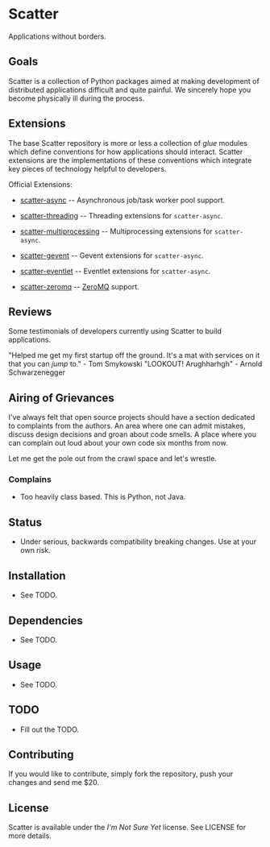 # Scatter

Applications without borders.


## Goals
Scatter is a collection of Python packages aimed at making development of
distributed applications difficult and quite painful.
We sincerely hope you become physically ill during the process.


## Extensions
The base Scatter repository is more or less a collection of *glue* modules which define conventions
for how applications should interact. Scatter extensions are the implementations of these conventions
which integrate key pieces of technology helpful to developers.

Official Extensions:

-  [scatter-async](https://github.com/scatter/scatter-async) -- Asynchronous job/task worker pool support.

-  [scatter-threading](https://github.com/scatter/scatter-threading) -- Threading extensions for `scatter-async`.

-  [scatter-multiprocessing](https://github.com/scatter/scatter-multiprocessing) -- Multiprocessing extensions for `scatter-async`.

-  [scatter-gevent](https://github.com/scatter/scatter-gevent) -- Gevent extensions for `scatter-async`.

-  [scatter-eventlet](https://github.com/scatter/scatter-eventlet) -- Eventlet extensions for `scatter-async`.

-  [scatter-zeromq](https://github.com/scatter/scatter-zeromq) -- [ZeroMQ](http://zeromq.org/) support.


## Reviews

Some testimonials of developers currently using Scatter to build applications.

"Helped me get my first startup off the ground. It's a mat with services on it that you can *jump* to." - Tom Smykowski
"LOOKOUT! Arughharhgh" - Arnold Schwarzenegger


## Airing of Grievances

I've always felt that open source projects should have a section dedicated to complaints from the authors.
An area where one can admit mistakes, discuss design decisions and groan about code smells. A place
where you can complain out loud about your own code six months from now.

Let me get the pole out from the crawl space and let's wrestle.

### Complains

- Too heavily class based. This is Python, not Java.


## Status
- Under serious, backwards compatibility breaking changes. Use at your own risk.


## Installation
- See TODO.


## Dependencies
- See TODO.


## Usage
 -  See TODO.


## TODO
-  Fill out the TODO.


## Contributing
If you would like to contribute, simply fork the repository, push your changes and send me $20.


## License
Scatter is available under the *I'm Not Sure Yet* license. See LICENSE for more details.
